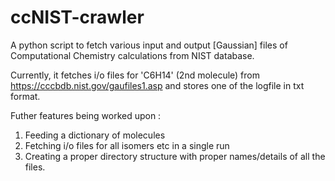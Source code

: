 # ccNIST-crawler

A python script to fetch various input and output [Gaussian] files of Computational Chemistry calculations from NIST database.

Currently, it fetches i/o files for 'C6H14' (2nd molecule) from https://cccbdb.nist.gov/gaufiles1.asp and stores one of the logfile in txt format.

Futher features being worked upon :
1. Feeding a dictionary of molecules
2. Fetching i/o files for all isomers etc in a single run
3. Creating a proper directory structure with proper names/details of all the files.

